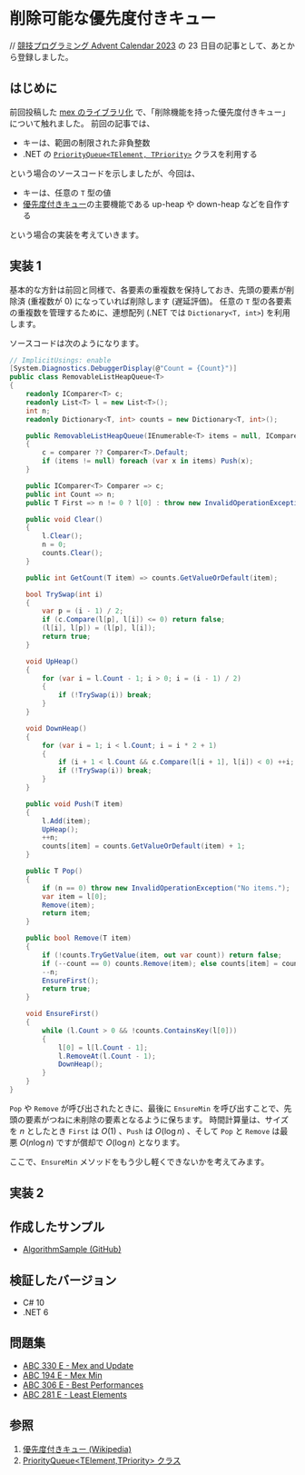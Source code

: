 # 削除可能な優先度付きキュー

// [競技プログラミング Advent Calendar 2023](https://qiita.com/advent-calendar/2023/kyopro) の 23 日目の記事として、あとから登録しました。

## はじめに
前回投稿した [mex のライブラリ化](Mex-Multiset.md) で、「削除機能を持った優先度付きキュー」について触れました。
前回の記事では、
- キーは、範囲の制限された非負整数
- .NET の [`PriorityQueue<TElement, TPriority>`](https://learn.microsoft.com/dotnet/api/system.collections.generic.priorityqueue-2) クラスを利用する

という場合のソースコードを示しましたが、今回は、
- キーは、任意の `T` 型の値
- [優先度付きキュー](https://t.co/hRIyIbXAmC)の主要機能である up-heap や down-heap などを自作する

という場合の実装を考えていきます。

## 実装 1
基本的な方針は前回と同様で、各要素の重複数を保持しておき、先頭の要素が削除済 (重複数が 0) になっていれば削除します (遅延評価)。
任意の `T` 型の各要素の重複数を管理するために、連想配列 (.NET では `Dictionary<T, int>`) を利用します。

ソースコードは次のようになります。

```csharp:RemovableListHeapQueue.cs
// ImplicitUsings: enable
[System.Diagnostics.DebuggerDisplay(@"Count = {Count}")]
public class RemovableListHeapQueue<T>
{
	readonly IComparer<T> c;
	readonly List<T> l = new List<T>();
	int n;
	readonly Dictionary<T, int> counts = new Dictionary<T, int>();

	public RemovableListHeapQueue(IEnumerable<T> items = null, IComparer<T> comparer = null)
	{
		c = comparer ?? Comparer<T>.Default;
		if (items != null) foreach (var x in items) Push(x);
	}

	public IComparer<T> Comparer => c;
	public int Count => n;
	public T First => n != 0 ? l[0] : throw new InvalidOperationException("No items.");

	public void Clear()
	{
		l.Clear();
		n = 0;
		counts.Clear();
	}

	public int GetCount(T item) => counts.GetValueOrDefault(item);

	bool TrySwap(int i)
	{
		var p = (i - 1) / 2;
		if (c.Compare(l[p], l[i]) <= 0) return false;
		(l[i], l[p]) = (l[p], l[i]);
		return true;
	}

	void UpHeap()
	{
		for (var i = l.Count - 1; i > 0; i = (i - 1) / 2)
		{
			if (!TrySwap(i)) break;
		}
	}

	void DownHeap()
	{
		for (var i = 1; i < l.Count; i = i * 2 + 1)
		{
			if (i + 1 < l.Count && c.Compare(l[i + 1], l[i]) < 0) ++i;
			if (!TrySwap(i)) break;
		}
	}

	public void Push(T item)
	{
		l.Add(item);
		UpHeap();
		++n;
		counts[item] = counts.GetValueOrDefault(item) + 1;
	}

	public T Pop()
	{
		if (n == 0) throw new InvalidOperationException("No items.");
		var item = l[0];
		Remove(item);
		return item;
	}

	public bool Remove(T item)
	{
		if (!counts.TryGetValue(item, out var count)) return false;
		if (--count == 0) counts.Remove(item); else counts[item] = count;
		--n;
		EnsureFirst();
		return true;
	}

	void EnsureFirst()
	{
		while (l.Count > 0 && !counts.ContainsKey(l[0]))
		{
			l[0] = l[l.Count - 1];
			l.RemoveAt(l.Count - 1);
			DownHeap();
		}
	}
}
```

`Pop` や `Remove` が呼び出されたときに、最後に `EnsureMin` を呼び出すことで、先頭の要素がつねに未削除の要素となるように保ちます。
時間計算量は、サイズを $n$ としたとき `First` は $O(1)$ 、`Push` は $O( \log n)$ 、そして `Pop` と `Remove` は最悪 $O(n \log n)$ ですが償却で $O( \log n)$ となります。

ここで、`EnsureMin` メソッドをもう少し軽くできないかを考えてみます。

## 実装 2

## 作成したサンプル
- [AlgorithmSample (GitHub)](https://github.com/sakapon/Samples-2020/tree/master/AlgorithmSample/AlgorithmLib10/DataTrees/PQ)

## 検証したバージョン
- C# 10
- .NET 6

## 問題集
- [ABC 330 E - Mex and Update](https://atcoder.jp/contests/abc330/tasks/abc330_e)
- [ABC 194 E - Mex Min](https://atcoder.jp/contests/abc194/tasks/abc194_e)
- [ABC 306 E - Best Performances](https://atcoder.jp/contests/abc306/tasks/abc306_e)
- [ABC 281 E - Least Elements](https://atcoder.jp/contests/abc281/tasks/abc281_e)

## 参照
1. [優先度付きキュー (Wikipedia)](https://t.co/hRIyIbXAmC)
1. [PriorityQueue\<TElement,TPriority\> クラス](https://learn.microsoft.com/dotnet/api/system.collections.generic.priorityqueue-2)
